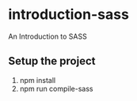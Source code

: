 # introduction-sass
An Introduction to SASS
## Setup the project
1. npm install
2. npm run compile-sass
